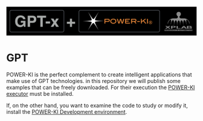 ![image](GPT+PWK.png )
# GPT
POWER-KI is the perfect complement to create intelligent applications that make use of GPT technologies.
in this repository we will publish some examples that can be freely downloaded. 
For their execution the <a href="https://github.com/POWER-KI/POWER-KI/raw/master/INSTALL-PACKAGE/Setup_PWK-EXC_PUB01.msi" download> POWER-KI executor</a> must be installed. 

If, on the other hand, you want to examine the code to study or modify it, install the  <a href="https://github.com/POWER-KI/POWER-KI/raw/master/INSTALL-PACKAGE/Setup_POWER-KI_PUB01.msi" download> POWER-KI Development environment</a>.